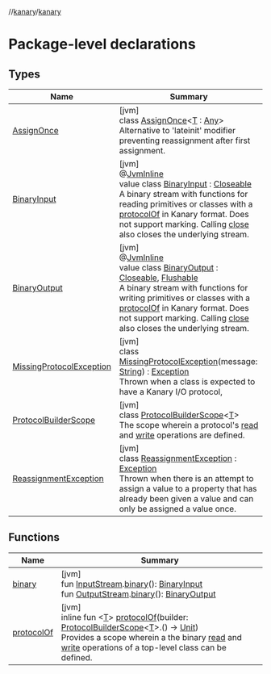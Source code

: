 //[kanary](../../index.md)/[kanary](index.md)

# Package-level declarations

## Types

| Name | Summary |
|---|---|
| [AssignOnce](-assign-once/index.md) | [jvm]<br>class [AssignOnce](-assign-once/index.md)&lt;[T](-assign-once/index.md) : [Any](https://kotlinlang.org/api/latest/jvm/stdlib/kotlin/-any/index.html)&gt;<br>Alternative to 'lateinit' modifier preventing reassignment after first assignment. |
| [BinaryInput](-binary-input/index.md) | [jvm]<br>@[JvmInline](https://kotlinlang.org/api/latest/jvm/stdlib/kotlin.jvm/-jvm-inline/index.html)<br>value class [BinaryInput](-binary-input/index.md) : [Closeable](https://docs.oracle.com/javase/8/docs/api/java/io/Closeable.html)<br>A binary stream with functions for reading primitives or classes with a [protocolOf](protocol-of.md) in Kanary format. Does not support marking. Calling [close](-binary-input/close.md) also closes the underlying stream. |
| [BinaryOutput](-binary-output/index.md) | [jvm]<br>@[JvmInline](https://kotlinlang.org/api/latest/jvm/stdlib/kotlin.jvm/-jvm-inline/index.html)<br>value class [BinaryOutput](-binary-output/index.md) : [Closeable](https://docs.oracle.com/javase/8/docs/api/java/io/Closeable.html), [Flushable](https://docs.oracle.com/javase/8/docs/api/java/io/Flushable.html)<br>A binary stream with functions for writing primitives or classes with a [protocolOf](protocol-of.md) in Kanary format. Does not support marking. Calling [close](-binary-output/close.md) also closes the underlying stream. |
| [MissingProtocolException](-missing-protocol-exception/index.md) | [jvm]<br>class [MissingProtocolException](-missing-protocol-exception/index.md)(message: [String](https://kotlinlang.org/api/latest/jvm/stdlib/kotlin/-string/index.html)) : [Exception](https://docs.oracle.com/javase/8/docs/api/java/lang/Exception.html)<br>Thrown when a class is expected to have a Kanary I/O protocol, |
| [ProtocolBuilderScope](-protocol-builder-scope/index.md) | [jvm]<br>class [ProtocolBuilderScope](-protocol-builder-scope/index.md)&lt;[T](-protocol-builder-scope/index.md)&gt;<br>The scope wherein a protocol's [read](-protocol-builder-scope/read.md) and [write](-protocol-builder-scope/write.md) operations are defined. |
| [ReassignmentException](-reassignment-exception/index.md) | [jvm]<br>class [ReassignmentException](-reassignment-exception/index.md) : [Exception](https://docs.oracle.com/javase/8/docs/api/java/lang/Exception.html)<br>Thrown when there is an attempt to assign a value to a property that has already been given a value and can only be assigned a value once. |

## Functions

| Name | Summary |
|---|---|
| [binary](binary.md) | [jvm]<br>fun [InputStream](https://docs.oracle.com/javase/8/docs/api/java/io/InputStream.html).[binary](binary.md)(): [BinaryInput](-binary-input/index.md)<br>fun [OutputStream](https://docs.oracle.com/javase/8/docs/api/java/io/OutputStream.html).[binary](binary.md)(): [BinaryOutput](-binary-output/index.md) |
| [protocolOf](protocol-of.md) | [jvm]<br>inline fun &lt;[T](protocol-of.md)&gt; [protocolOf](protocol-of.md)(builder: [ProtocolBuilderScope](-protocol-builder-scope/index.md)&lt;[T](protocol-of.md)&gt;.() -&gt; [Unit](https://kotlinlang.org/api/latest/jvm/stdlib/kotlin/-unit/index.html))<br>Provides a scope wherein a the binary [read](-protocol-builder-scope/read.md) and [write](-protocol-builder-scope/write.md) operations of a top-level class can be defined. |
